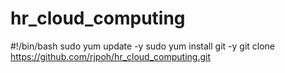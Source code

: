 # hr_cloud_computing

#!/bin/bash
sudo yum update -y
sudo yum install git -y
git clone https://github.com/rjpoh/hr_cloud_computing.git

